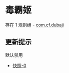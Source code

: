 # 毒霸姬

存在 1 规则组 - [com.cf.dubaji](/src/apps/com.cf.dubaji.ts)

## 更新提示

默认禁用

- [快照-0](https://i.gkd.li/import/13198107)
